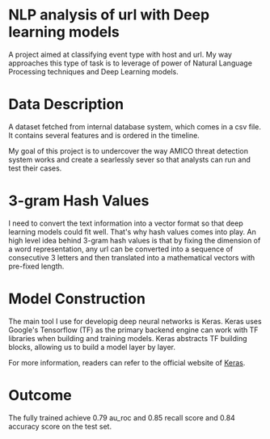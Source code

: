 # NLP analysis of url with Deep learning models
A project aimed at classifying event type with host and url. My way approaches this type of task is to 
leverage of power of Natural Language Processing techniques and Deep Learning models.


# Data Description
A dataset fetched from internal database system, which comes in a csv file. It contains several features and is ordered in the timeline. 

My goal of this project is to undercover the way AMICO threat detection system works and create a searlessly sever so that analysts can run and test their cases.



# 3-gram Hash Values
I need to convert the text information into a vector format so that deep learning models could fit well. That's why hash values
comes into play. An high level idea behind 3-gram hash values is that by fixing the dimension of a word representation, any url can be converted into a sequence of consecutive 3 letters and then translated
into a mathematical vectors with pre-fixed length.



# Model Construction
The main tool I use for developig deep neural networks is Keras. Keras uses Google's Tensorflow (TF) as the primary backend engine
can work with TF libraries when building and training models. Keras abstracts TF building blocks, allowing us to build a model 
layer by layer.

For more information, readers can refer to the official website of [Keras](https://keras.io/). 


# Outcome
The fully trained achieve 0.79 au_roc and 0.85 recall score and 0.84 accuracy score on the test set.